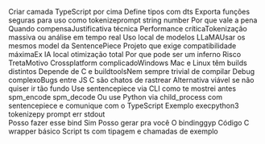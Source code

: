 Criar camada TypeScript por cima
Define tipos com dts
Exporta funções seguras para uso como tokenizeprompt string number
 Por que vale a pena
Quando compensaJustificativa técnica
 Performance críticaTokenização massiva ou análise em tempo real
 Uso local de modelos LLaMAUsar os mesmos model da SentencePiece
 Projeto que exige compatibilidade máximaEx IA local  otimização total
 Por que pode ser um inferno
Risco  TretaMotivo
 Crossplatform complicadoWindows Mac e Linux têm builds distintos
 Depende de C e buildtoolsNem sempre trivial de compilar
 Debug complexoBugs entre JS  C são chatos de rastrear
 Alternativa viável se não quiser ir tão fundo
Use sentencepiece via CLI como te mostrei antes spm_encode spm_decode
Ou use Python via child_process com sentencepiece e comunique com o TypeScript
Exemplo
execpython3 tokenizepy prompt err stdout    
 Posso fazer esse bind
Sim Posso gerar pra você
O bindinggyp
Código C wrapper básico
Script ts com tipagem e chamadas de exemplo